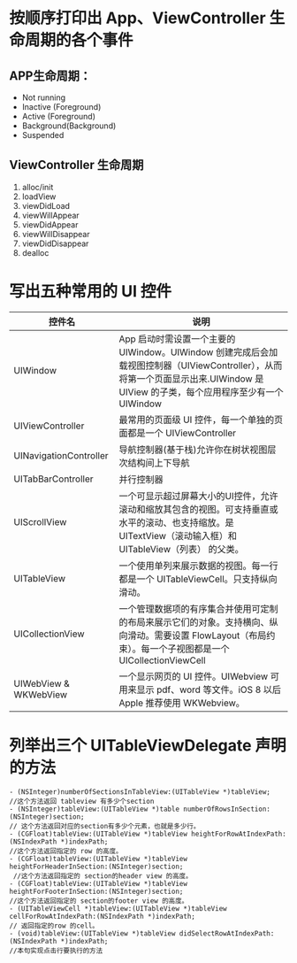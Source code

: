 #  按顺序打印出 App、ViewController 生命周期的各个事件 #

## APP生命周期： ##

- Not running
- Inactive	(Foreground)
- Active	(Foreground)
- Background(Background)
- Suspended

## ViewController 生命周期 ##
1. alloc/init
2. loadView
3. viewDidLoad
4. viewWillAppear
5. viewDidAppear
6. viewWillDisappear
7. viewDidDisappear
8. dealloc

#  写出五种常用的 UI 控件 #

控件名 | 说明
-------|-------
UIWindow 	|  App 启动时需设置一个主要的 UIWindow。UIWindow 创建完成后会加载视图控制器（UIViewController），从而将第一个页面显示出来.UIWindow 是 UIView 的子类，每个应用程序至少有一个 UIWindow
UIViewController | 最常用的页面级 UI 控件，每一个单独的页面都是一个 UIViewController
UINavigationController|导航控制器(基于栈)允许你在树状视图层次结构间上下导航
UITabBarController|并行控制器
UIScrollView|一个可显示超过屏幕大小的UI控件，允许滚动和缩放其包含的视图。可支持垂直或水平的滚动、也支持缩放。是 UITextView（滚动输入框）和 UITableView（列表） 的父类。
UITableView|一个使用单列来展示数据的视图。每一行都是一个 UITableViewCell。只支持纵向滑动。
UICollectionView|一个管理数据项的有序集合并使用可定制的布局来展示它们的对象。支持横向、纵向滑动。需要设置 FlowLayout（布局约束）。每一个子视图都是一个 UICollectionViewCell
UIWebView & WKWebView|一个显示网页的 UI 控件。UIWebview 可用来显示 pdf、word 等文件。iOS 8 以后 Apple 推荐使用 WKWebview。


#  列举出三个 UITableViewDelegate 声明的方法 #

````objc
- (NSInteger)numberOfSectionsInTableView:(UITableView *)tableView; 
//这个方法返回 tableview 有多少个section 
- (NSInteger)tableView:(UITableView *)table numberOfRowsInSection:(NSInteger)section;
// 这个方法返回对应的section有多少个元素，也就是多少行。
- (CGFloat)tableView:(UITableView *)tableView heightForRowAtIndexPath:(NSIndexPath *)indexPath; 
//这个方法返回指定的 row 的高度。
- (CGFloat)tableView:(UITableView *)tableView heightForHeaderInSection:(NSInteger)section; 
 //这个方法返回指定的 section的header view 的高度。
- (CGFloat)tableView:(UITableView *)tableView heightForFooterInSection:(NSInteger)section; 
//这个方法返回指定的 section的footer view 的高度。
- (UITableViewCell *)tableView:(UITableView *)tableView cellForRowAtIndexPath:(NSIndexPath *)indexPath; 
// 返回指定的row 的cell。
- (void)tableView:(UITableView *)tableView didSelectRowAtIndexPath:(NSIndexPath *)indexPath;
//本句实现点击行要执行的方法

````
